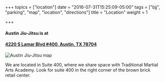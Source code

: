 +++
topics = ["location"]
date = "2016-07-31T15:25:09-05:00"
tags = ["bjj", "parking", "map", "location", "directions"]
title = "Location"
weight = 1

+++


#### Austin Jiu-Jitsu is at
#### [4220 S Lamar Blvd #400, Austin, TX 78704](https://goo.gl/maps/bDe7mea3yzt "location")

![Austin Jiu-Jitsu map](/img/map.png)

We are located in Suite 400, where we share space with Traditional Martial Arts Academy. Look for suite 400 in the right corner of the brown brick retail center.
